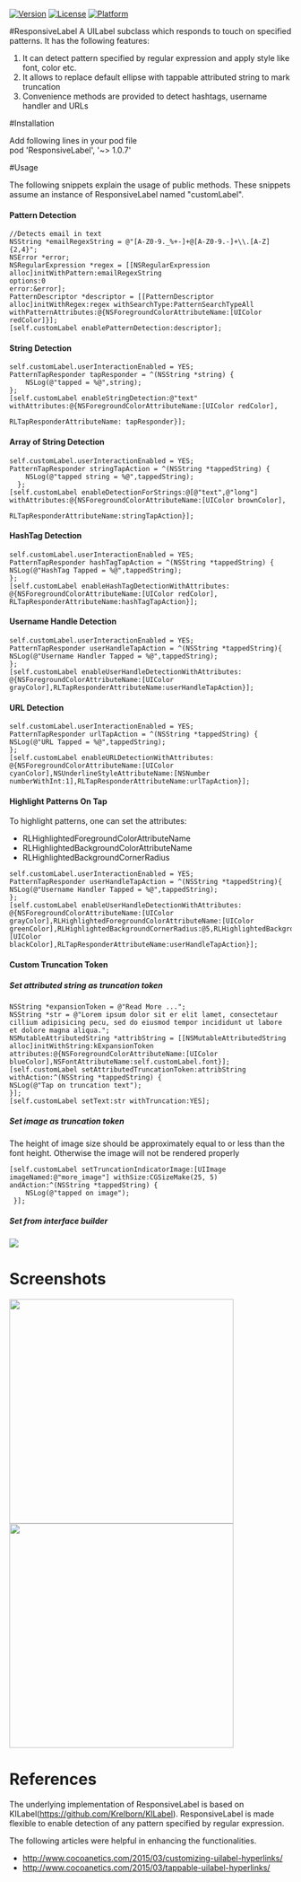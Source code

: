[![Version](https://img.shields.io/badge/pod-1.0.7-green.svg?style=flat)](https://cocoapods.org/pods/ResponsiveLabel/1.0.7/)
[![License](https://img.shields.io/badge/license-MIT-blue.svg?style=flat)](http://cocoapods.org/pods/ResponsiveLabel)
[![Platform](https://img.shields.io/badge/platform-iOS-orange.svg?style=flat)](http://cocoadocs.org/docsets/ResponsiveLabel)

#ResponsiveLabel
A UILabel subclass which responds to touch on specified patterns. It has the following features:

1. It can detect pattern specified by regular expression and apply style like font, color etc.
2. It allows to replace default ellipse with tappable attributed string to mark truncation
3. Convenience methods are provided to detect hashtags, username handler and URLs

#Installation

Add following lines in your pod file  
pod 'ResponsiveLabel', '~> 1.0.7'

#Usage

The following snippets explain the usage of public methods. These snippets assume an instance of ResponsiveLabel named "customLabel".

#### Pattern Detection
```objc
//Detects email in text
NSString *emailRegexString = @"[A-Z0-9._%+-]+@[A-Z0-9.-]+\\.[A-Z]{2,4}";
NSError *error;
NSRegularExpression *regex = [[NSRegularExpression alloc]initWithPattern:emailRegexString
options:0
error:&error];
PatternDescriptor *descriptor = [[PatternDescriptor alloc]initWithRegex:regex withSearchType:PatternSearchTypeAll 
withPatternAttributes:@{NSForegroundColorAttributeName:[UIColor redColor]}];
[self.customLabel enablePatternDetection:descriptor];
```

#### String Detection
```objc
self.customLabel.userInteractionEnabled = YES;
PatternTapResponder tapResponder = ^(NSString *string) {
    NSLog(@"tapped = %@",string);
};
[self.customLabel enableStringDetection:@"text" withAttributes:@{NSForegroundColorAttributeName:[UIColor redColor],
                                                                 RLTapResponderAttributeName: tapResponder}];
```

#### Array of String Detection
```objc
self.customLabel.userInteractionEnabled = YES;
PatternTapResponder stringTapAction = ^(NSString *tappedString) {
    NSLog(@"tapped string = %@",tappedString);
  };
[self.customLabel enableDetectionForStrings:@[@"text",@"long"] withAttributes:@{NSForegroundColorAttributeName:[UIColor brownColor],
                                                                                  RLTapResponderAttributeName:stringTapAction}];
```

#### HashTag Detection
```objc
self.customLabel.userInteractionEnabled = YES;
PatternTapResponder hashTagTapAction = ^(NSString *tappedString) {
NSLog(@"HashTag Tapped = %@",tappedString);
};
[self.customLabel enableHashTagDetectionWithAttributes:
@{NSForegroundColorAttributeName:[UIColor redColor], RLTapResponderAttributeName:hashTagTapAction}];
```   

#### Username Handle Detection

```objc
self.customLabel.userInteractionEnabled = YES;
PatternTapResponder userHandleTapAction = ^(NSString *tappedString){
NSLog(@"Username Handler Tapped = %@",tappedString);
};
[self.customLabel enableUserHandleDetectionWithAttributes:
@{NSForegroundColorAttributeName:[UIColor grayColor],RLTapResponderAttributeName:userHandleTapAction}];
```

#### URL Detection

```objc
self.customLabel.userInteractionEnabled = YES;
PatternTapResponder urlTapAction = ^(NSString *tappedString) {
NSLog(@"URL Tapped = %@",tappedString);
};
[self.customLabel enableURLDetectionWithAttributes:
@{NSForegroundColorAttributeName:[UIColor cyanColor],NSUnderlineStyleAttributeName:[NSNumber
numberWithInt:1],RLTapResponderAttributeName:urlTapAction}];
```
#### Highlight Patterns On Tap
To highlight patterns, one can set the attributes:
* RLHighlightedForegroundColorAttributeName
* RLHighlightedBackgroundColorAttributeName
* RLHighlightedBackgroundCornerRadius

```objc
self.customLabel.userInteractionEnabled = YES;
PatternTapResponder userHandleTapAction = ^(NSString *tappedString){
NSLog(@"Username Handler Tapped = %@",tappedString);
};
[self.customLabel enableUserHandleDetectionWithAttributes:
@{NSForegroundColorAttributeName:[UIColor grayColor],RLHighlightedForegroundColorAttributeName:[UIColor greenColor],RLHighlightedBackgroundCornerRadius:@5,RLHighlightedBackgroundColorAttributeName:[UIColor blackColor],RLTapResponderAttributeName:userHandleTapAction}];
```
#### Custom Truncation Token
##### Set attributed string as truncation token
```objc
NSString *expansionToken = @"Read More ...";
NSString *str = @"Lorem ipsum dolor sit er elit lamet, consectetaur cillium adipisicing pecu, sed do eiusmod tempor incididunt ut labore et dolore magna aliqua.";
NSMutableAttributedString *attribString = [[NSMutableAttributedString alloc]initWithString:kExpansionToken attributes:@{NSForegroundColorAttributeName:[UIColor blueColor],NSFontAttributeName:self.customLabel.font}];
[self.customLabel setAttributedTruncationToken:attribString withAction:^(NSString *tappedString) {
NSLog(@"Tap on truncation text");
}];
[self.customLabel setText:str withTruncation:YES];
```
##### Set image as truncation token
The height of image size should be approximately equal to or less than the font height. Otherwise the image will not be rendered properly
```objc
[self.customLabel setTruncationIndicatorImage:[UIImage imageNamed:@"more_image"] withSize:CGSizeMake(25, 5) andAction:^(NSString *tappedString) {
    NSLog(@"tapped on image");
 }];
```
##### Set from interface builder
<img src="https://cloud.githubusercontent.com/assets/3590619/8694465/df3c1bce-2afc-11e5-9409-78e82e1f294c.png" display="inline-block">

# Screenshots
<img src="https://cloud.githubusercontent.com/assets/3590619/7828584/f7ba853a-0452-11e5-9d6a-c9923d89ee8a.png" width="400" display="inline-block">
<img src="https://cloud.githubusercontent.com/assets/3590619/7828632/b0425196-0453-11e5-911a-79d56e7a8539.png" width="400" display="inline-block">

# References

The underlying implementation of ResponsiveLabel is based on KILabel(https://github.com/Krelborn/KILabel).
ResponsiveLabel is made flexible to enable detection of any pattern specified by regular expression.

The following articles were helpful in enhancing the functionalities. 

* http://www.cocoanetics.com/2015/03/customizing-uilabel-hyperlinks/
* http://www.cocoanetics.com/2015/03/tappable-uilabel-hyperlinks/

